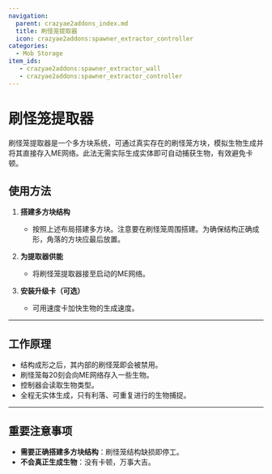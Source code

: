 ```yaml
---
navigation:
  parent: crazyae2addons_index.md
  title: 刷怪笼提取器
  icon: crazyae2addons:spawner_extractor_controller
categories:
  - Mob Storage
item_ids:
   - crazyae2addons:spawner_extractor_wall
   - crazyae2addons:spawner_extractor_controller
---
```


# 刷怪笼提取器

<GameScene zoom="2" interactive={true}>
  <ImportStructure src="../assets/spawner_extractor.nbt" />
</GameScene>

刷怪笼提取器是一个多方块系统，可通过真实存在的刷怪笼方块，模拟生物生成并将其直接存入ME网络。此法无需实际生成实体即可自动捕获生物，有效避免卡顿。

## 使用方法

1. **搭建多方块结构**
   - 按照上述布局搭建多方块。注意要在刷怪笼周围搭建。为确保结构正确成形，角落的方块应最后放置。

2. **为提取器供能**
   - 将刷怪笼提取器接至启动的ME网络。

3. **安装升级卡（可选）**
   - 可用速度卡加快生物的生成速度。

---

## 工作原理

- 结构成形之后，其内部的刷怪笼即会被禁用。
- 刷怪笼每20刻会向ME网络存入一些生物。
- 控制器会读取生物类型。
- 全程无实体生成，只有利落、可重复进行的生物捕捉。

---

## 重要注意事项

- **需要正确搭建多方块结构**：刷怪笼结构缺损即停工。
- **不会真正生成生物**：没有卡顿，万事大吉。